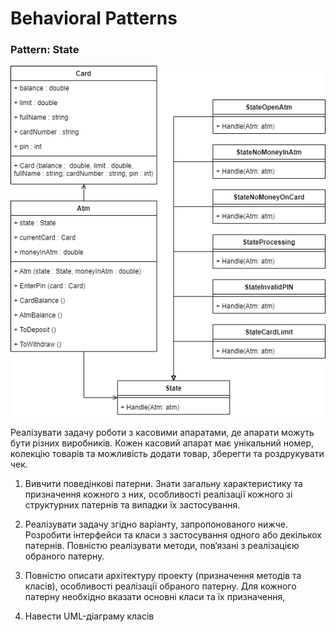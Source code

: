 # Behavioral Patterns
### Pattern: State
![alt text](https://github.com/milina-s/.net-labs/blob/main/lab5-behavioral-patterns/uml.png?raw=true)

Реалізувати задачу роботи з касовими апаратами, де апарати можуть бути різних виробників. Кожен касовий апарат має унікальний номер, колекцію товарів та можливість додати товар, зберегти та роздрукувати чек. 

1) Вивчити поведінкові патерни. Знати загальну характеристику та призначення кожного з них, особливості реалізації кожного зі структурних патернів та випадки їх застосування.

2) Реалізувати задачу згідно варіанту, запропонованого нижче. Розробити інтерфейси та класи з застосування одного або декількох патернів. Повністю реалізувати методи, пов‘язані з реалізацією обраного патерну.

3) Повністю описати архітектуру проекту (призначення методів та класів), особливості реалізації обраного патерну. Для кожного патерну необхідно вказати основні класи та їх призначення,

4) Навести UML-діаграму класів

